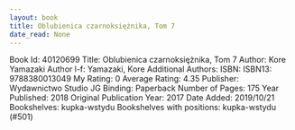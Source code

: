 ```yaml
---
layout: book
title: Oblubienica czarnoksiężnika, Tom 7
date_read: None
---
```


Book Id: 40120699
Title: Oblubienica czarnoksiężnika, Tom 7
Author: Kore Yamazaki
Author l-f: Yamazaki, Kore
Additional Authors: 
ISBN: 
ISBN13: 9788380013049
My Rating: 0
Average Rating: 4.35
Publisher: Wydawnictwo Studio JG
Binding: Paperback
Number of Pages: 175
Year Published: 2018
Original Publication Year: 2017
Date Added: 2019/10/21
Bookshelves: kupka-wstydu
Bookshelves with positions: kupka-wstydu (#501)

